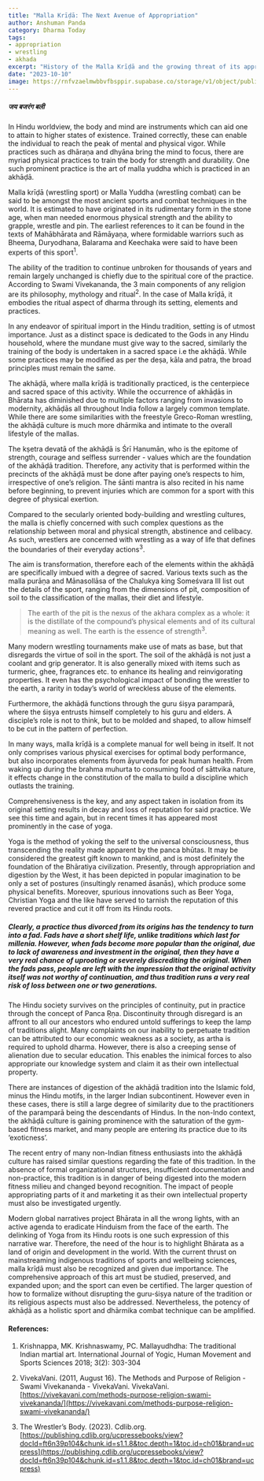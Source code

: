 ```yaml
---
title: "Malla Krīḍā: The Next Avenue of Appropriation"
author: Anshuman Panda
category: Dharma Today
tags: 
- appropriation
- wrestling
- akhada
excerpt: "History of the Malla Krīḍā and the growing threat of its appropriation."
date: "2023-10-10"
image: https://rnfvzaelmwbbvfbsppir.supabase.co/storage/v1/object/public/brhatwebsite/05dhiti/mallakrida.webp
---
```


##### जय बजरंग बली 

In Hindu worldview, the body and mind are instruments which can aid one to attain to higher states of existence. Trained correctly, these can enable the individual to reach the peak of mental and physical vigor. While practices such as dhāraṇa and dhyāna  bring the mind to focus, there are myriad physical practices to train the body for strength and durability. One such prominent practice is the art of malla yuddha which is practiced in an akhāḍā. 

Malla krīḍā (wrestling sport) or Malla Yuddha (wrestling combat) can be said to be amongst the most ancient sports and combat techniques in the world. It is estimated to have originated in its rudimentary form in the stone age, when man needed enormous physical strength and the ability to grapple, wrestle and pin. The earliest references to it can be found in the texts of Mahābhārata and Rāmāyaṇa, where formidable warriors such as Bheema, Duryodhana, Balarama and Keechaka were said to have been experts of this sport<sup>1</sup>. 

The ability of the tradition to continue unbroken for thousands of years and remain largely unchanged is chiefly due to the spiritual core of the practice. According to Swami Vivekananda, the 3 main components of any religion are its philosophy, mythology and ritual<sup>2</sup>. In the case of Malla krīḍā, it embodies the ritual aspect of dharma through its setting, elements and practices.

In any endeavor of spiritual import in the Hindu tradition, setting is of utmost importance. Just as a distinct space is dedicated to the Gods in any Hindu household, where the mundane must give way to the sacred, similarly the training of the body is undertaken in a sacred space i.e the akhāḍā. While some practices may be modified as per the deṣa, kāla and patra, the broad principles must remain the same.  

The akhāḍā, where malla krīḍā is traditionally practiced, is the centerpiece and sacred space of this activity. While the occurrence of akhāḍās in Bhārata has diminished due to multiple factors ranging from invasions to modernity, akhāḍās all throughout India follow a largely common template. While there are some similarities with the freestyle Greco-Roman wrestling, the akhāḍā culture is much more dhārmika and intimate to the overall lifestyle of the mallas.

The kṣetra devatā of the akhāḍā is Śrī Hanumān, who is the epitome of strength, courage and selfless surrender - values which are the foundation of the akhāḍā tradition. Therefore, any activity that is performed within the precincts of the akhāḍā must be done after paying one’s respects to him, irrespective of one’s religion. The śānti mantra is also recited in his name before beginning, to prevent injuries which are common for a sport with this degree of physical exertion.

Compared to the secularly oriented body-building and wrestling cultures, the malla is chiefly concerned with such complex questions as the relationship between moral and physical strength, abstinence and celibacy. As such, wrestlers are concerned with wrestling as a way of life that defines the boundaries of their everyday actions<sup>3</sup>.

The aim is transformation, therefore each of the elements within the akhāḍā are specifically imbued with a degree of sacred. Various texts such as the malla purāṇa and Mānasollāsa of the Chalukya king Someśvara III list out the details of the sport, ranging from the dimensions of pit, composition of soil to the classification of the mallas, their diet and lifestyle.

> The earth of the pit is the nexus of the akhara complex as a whole: it is the distillate of the compound’s physical elements and of its cultural meaning as well. The earth is the essence of strength<sup>3</sup>.

Many modern wrestling tournaments make use of mats as base, but that disregards the virtue of soil in the sport. The soil of the akhāḍā is not just a coolant and grip generator. It is also generally mixed with items such as turmeric, ghee, fragrances etc. to enhance its healing and reinvigorating properties. It even has the psychological impact of bonding the wrestler to the earth, a rarity in today’s world of wreckless abuse of the elements.

Furthermore, the akhāḍā functions through the guru śiṣya paramparā, where the śiṣya entrusts himself completely to his guru and elders. A disciple’s role is not to think, but to be molded and shaped, to allow himself to be cut in the pattern of perfection.

In many ways, malla krīḍā is a complete manual for well being in itself. It not only comprises various physical exercises for optimal body performance, but also incorporates elements from āyurveda for peak human health. From waking up during the brahma muhurta to consuming food of sāttvika nature, it effects change in the constitution of the malla to build a discipline which outlasts the training.

Comprehensiveness is the key, and any aspect taken in isolation from its original setting results in decay and loss of reputation for said practice. We see this time and again, but in recent times it has appeared most prominently in the case of yoga. 

Yoga is the method of yoking the self to the universal consciousness, thus transcending the reality made apparent by the panca bhūtas. It may be considered the greatest gift known to mankind, and is most definitely the foundation of the Bhāratiya civilization. Presently, through appropriation and digestion by the West, it has been depicted in popular imagination to be only a set of postures (insultingly renamed āsanās), which produce some physical benefits. Moreover, spurious innovations such as Beer Yoga, Christian Yoga and the like have served to tarnish the reputation of this revered practice and cut it off from its Hindu roots.

##### Clearly, a practice thus divorced from its origins has the tendency to turn into a fad. Fads have a short shelf life, unlike traditions which last for millenia. However, when fads become more popular than the original, due to lack of awareness and investment in the original, then they have a very real chance of uprooting or severely discrediting the original. When the fads pass, people are left with the impression that the original activity itself was not worthy of continuation, and thus tradition runs a very real risk of loss between one or two generations.

The Hindu society survives on the principles of continuity, put in practice through the concept of Panca Ṛṇa. Discontinuity through disregard is an affront to all our ancestors who endured untold sufferings to keep the lamp of traditions alight. Many complaints on our inability to perpetuate tradition can be attributed to our economic weakness as a society, as artha is required to uphold dharma. However, there is also a creeping sense of alienation due to secular education. This enables the inimical forces to also appropriate our knowledge system and claim it as their own intellectual property.

There are instances of digestion of the akhāḍā tradition into the Islamic fold, minus the Hindu motifs, in the larger Indian subcontinent. However even in these cases, there is still a large degree of similarity due to the practitioners of the paramparā being the descendants of Hindus. In the non-Indo context, the akhāḍā culture is gaining prominence with the saturation of the gym-based fitness market, and many people are entering its practice due to its ‘exoticness’.

The recent entry of many non-Indian fitness enthusiasts into the akhāḍā culture has raised similar questions regarding the fate of this tradition. In the absence of formal organizational structures, insufficient documentation and non-practice, this tradition is in danger of being digested into the modern fitness milieu and changed beyond recognition. The impact of people appropriating parts of it and marketing it as their own intellectual property must also be investigated urgently. 

Modern global narratives project Bhārata in all the wrong lights, with an active agenda to eradicate Hinduism from the face of the earth. The delinking of Yoga from its Hindu roots is one such expression of this narrative war. Therefore, the need of the hour is to highlight Bhārata as a land of origin and development in the world. With the current thrust on mainstreaming indigenous traditions of sports and wellbeing sciences, malla krīḍā must also be recognized and given due importance. The comprehensive approach of this art must be studied, preserved, and expanded upon; and the sport can even be certified. The larger question of how to formalize without disrupting the guru-śiṣya nature of the tradition or its religious aspects must also be addressed. Nevertheless, the potency of akhāḍā as a holistic sport and dhārmika combat technique can be amplified.

#### References:

1. Krishnappa, MK. Krishnaswamy, PC. Mallayudhdha: The traditional Indian martial art. International Journal of Yogic, Human Movement and Sports Sciences 2018; 3(2): 303-304

2. VivekaVani. (2011, August 16). The Methods and Purpose of Religion - Swami Vivekananda - VivekaVani. VivekaVani. [https://vivekavani.com/methods-purpose-religion-swami-vivekananda/](https://vivekavani.com/methods-purpose-religion-swami-vivekananda/)

3. The Wrestler’s Body. (2023). Cdlib.org. [https://publishing.cdlib.org/ucpressebooks/view?docId=ft6n39p104&chunk.id=s1.1.8&toc.depth=1&toc.id=ch01&brand=ucpress](https://publishing.cdlib.org/ucpressebooks/view?docId=ft6n39p104&chunk.id=s1.1.8&toc.depth=1&toc.id=ch01&brand=ucpress)

